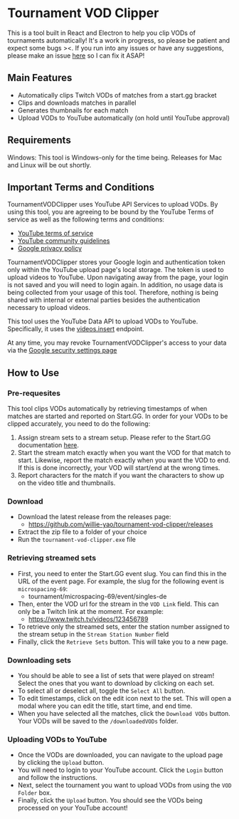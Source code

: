 # Tournament VOD Clipper

This is a tool built in React and Electron to help you clip VODs of tournaments automatically! It's a work in progress, so please be patient and expect some bugs ><. If you run into any issues or have any suggestions, please make an issue [here](https://github.com/willie-yao/tournament-vod-clipper/issues) so I can fix it ASAP!

## Main Features

- Automatically clips Twitch VODs of matches from a start.gg bracket
- Clips and downloads matches in parallel
- Generates thumbnails for each match
- Upload VODs to YouTube automatically (on hold until YouTube approval)

## Requirements

Windows: This tool is Windows-only for the time being. Releases for Mac and Linux will be out shortly.

## Important Terms and Conditions

TournamentVODClipper uses YouTube API Services to upload VODs. By using this tool, you are agreeing to be bound by the YouTube Terms of service as well as the following terms and conditions:
- [YouTube terms of service](https://www.youtube.com/t/terms)
- [YouTube community guidelines](https://www.youtube.com/t/community_guidelines)
- [Google privacy policy](https://policies.google.com/privacy?hl=en-US)

TournamentVODClipper stores your Google login and authentication token only within the YouTube upload page's local storage. The token is used to upload videos to YouTube. Upon navigating away from the page, your login is not saved and you will need to login again. In addition, no usage data is being collected from your usage of this tool. Therefore, nothing is being shared with internal or external parties besides the authentication necessary to upload videos.

This tool uses the YouTube Data API to upload VODs to YouTube. Specifically, it uses the [videos.insert](https://developers.google.com/youtube/v3/docs/videos/insert) endpoint.

At any time, you may revoke TournamentVODClipper's access to your data via the [Google security settings page](https://security.google.com/settings/security/permissions)

## How to Use

### Pre-requesites

This tool clips VODs automatically by retrieving timestamps of when matches are started and reported on Start.GG. In order for your VODs to be clipped accurately, you need to do the following:

1. Assign stream sets to a stream setup. Please refer to the Start.GG documentation [here](https://help.start.gg/en/articles/1465692-adding-streams-and-creating-stations).
2. Start the stream match exactly when you want the VOD for that match to start. Likewise, report the match exactly when you want the VOD to end. If this is done incorrectly, your VOD will start/end at the wrong times.
3. Report characters for the match if you want the characters to show up on the video title and thumbnails.

### Download

- Download the latest release from the releases page:
  - https://github.com/willie-yao/tournament-vod-clipper/releases
- Extract the zip file to a folder of your choice
- Run the `tournament-vod-clipper.exe` file

### Retrieving streamed sets

- First, you need to enter the Start.GG event slug. You can find this in the URL of the event page. For example, the slug for the following event is `microspacing-69`:
  - tournament/microspacing-69/event/singles-de
- Then, enter the VOD url for the stream in the `VOD Link` field. This can only be a Twitch link at the moment. For example:
  - https://www.twitch.tv/videos/123456789
- To retrieve only the streamed sets, enter the station number assigned to the stream setup in the `Stream Station Number` field
- Finally, click the `Retrieve Sets` button. This will take you to a new page.

### Downloading sets

- You should be able to see a list of sets that were played on stream! Select the ones that you want to download by clicking on each set.
- To select all or deselect all, toggle the `Select All` button.
- To edit timestamps, click on the edit icon next to the set. This will open a modal where you can edit the title, start time, and end time.
- When you have selected all the matches, click the `Download VODs` button. Your VODs will be saved to the `/downloadedVODs` folder.

### Uploading VODs to YouTube

- Once the VODs are downloaded, you can navigate to the upload page by clicking the `Upload` button.
- You will need to login to your YouTube account. Click the `Login` button and follow the instructions.
- Next, select the tournament you want to upload VODs from using the `VOD Folder` box.
- Finally, click the `Upload` button. You should see the VODs being processed on your YouTube account!
